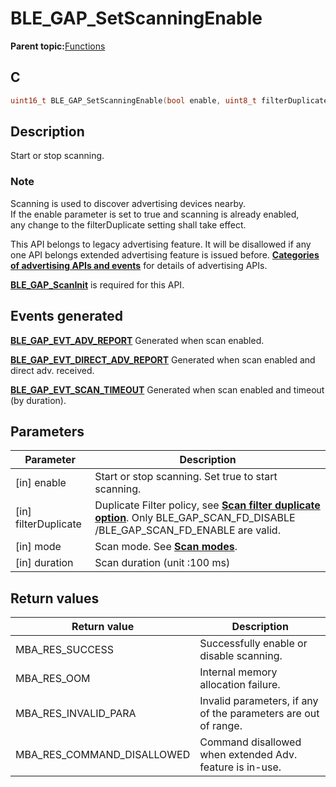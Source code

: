 # BLE\_GAP\_SetScanningEnable

**Parent topic:**[Functions](GUID-0DD261BF-40D6-42CD-8806-9B93D259D1CC.md)

## C

```c
uint16_t BLE_GAP_SetScanningEnable(bool enable, uint8_t filterDuplicate, uint8_t mode, uint16_t duration);
```

## Description

Start or stop scanning.

### Note

Scanning is used to discover advertising devices nearby.<br />If the enable parameter is set to true and scanning is already enabled,<br />any change to the filterDuplicate setting shall take effect.

This API belongs to legacy advertising feature. It will be disallowed if any one API belongs extended advertising feature is issued before. **[Categories of advertising APIs and events](GUID-6250C306-2D62-4631-A4F9-616BBCCC48AC.md)** for details of advertising APIs.

**[BLE\_GAP\_ScanInit](GUID-EABB24B0-3356-4103-A083-EB3A2F4DF22E.md)** is required for this API.

## Events generated

**[BLE\_GAP\_EVT\_ADV\_REPORT](GUID-ADCFB5AA-F06E-4ED9-9227-592A5CE40F39.md)** Generated when scan enabled.

**[BLE\_GAP\_EVT\_DIRECT\_ADV\_REPORT](GUID-ADCFB5AA-F06E-4ED9-9227-592A5CE40F39.md)** Generated when scan enabled and direct adv. received.

**[BLE\_GAP\_EVT\_SCAN\_TIMEOUT](GUID-ADCFB5AA-F06E-4ED9-9227-592A5CE40F39.md)** Generated when scan enabled and timeout \(by duration\).

## Parameters

|Parameter|Description|
|---------|-----------|
|\[in\] enable|Start or stop scanning. Set true to start scanning.|
|\[in\] filterDuplicate|Duplicate Filter policy, see **[Scan filter duplicate option](GUID-479BE39B-3899-4437-A493-6F92604F64FB.md)**. Only BLE\_GAP\_SCAN\_FD\_DISABLE /BLE\_GAP\_SCAN\_FD\_ENABLE are valid.|
|\[in\] mode|Scan mode. See **[Scan modes](GUID-E1089965-CD90-4A15-97BA-CF73180F2D1E.md)**.|
|\[in\] duration|Scan duration \(unit :100 ms\)|

## Return values

|Return value|Description|
|------------|-----------|
|MBA\_RES\_SUCCESS|Successfully enable or disable scanning.|
|MBA\_RES\_OOM|Internal memory allocation failure.|
|MBA\_RES\_INVALID\_PARA|Invalid parameters, if any of the parameters are out of range.|
|MBA\_RES\_COMMAND\_DISALLOWED|Command disallowed when extended Adv. feature is in-use.|

